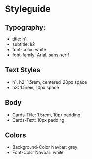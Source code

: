 # Styleguide

## Typography: 
- title: h1
- subtitle: h2
- font-color: white
- font-family: Arial, sans-serif

## Text Styles
- h1, h2: 1.5rem, centered, 20px space
- h3: 1.5rem, 10px space

## Body
- Cards-Title: 1.5rem, 10px padding
- Cards-Text: 10px padding

## Colors
- Background-Color Navbar: grey
- Font-Color Navbar: white
